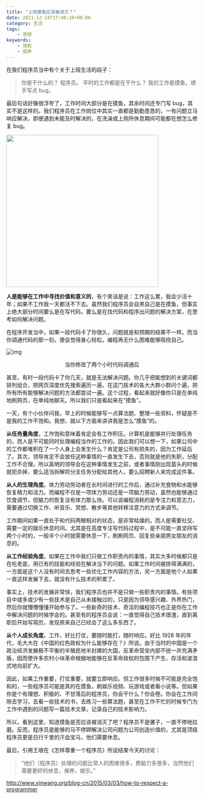 ```yaml
---
title: "上班摸鱼应该被消灭？"
date: 2021-12-14T17:48:18+08:00
category: 生活
tags:
    - 思想
keywords:
    - 饱和
    - 保养
---
```

在我们程序员当中有个关于上班生活的段子：
> 你是干什么的？
程序员。
平时的工作都是在干什么？
我的工作是摸鱼，顺手写点 bug。

最后句话好像很浮夸了，工作时间大部分是在摸鱼，其余时间还专门写 bug，其实不是这样的。我们程序员在工作岗位中其实一直都是勤勤恳恳的，一有问题立马响应解决，即便遇到未能及时解决的，在洗澡或上厕所休息期间可能都在想怎么修复 bug。

<img src="https://cdn.jsdelivr.net/gh/JupiterXue/PictureBed/BlogImg/202112142148183.jpg" width="400px" height="400px"/>

**人是能够在工作中寻找价值和意义的**，有个笑话是说：工作这么累，我会少活十年；如果不工作我一天都活不下去。虽然我们程序员会自黑自己是在摸鱼，但事实上绝大部分时间要么是在写代码，要么是在找代码和程序出问题的解决方案，在思考如何解决问题。



在程序开发当中，如果一段代码卡了你很久，问题就是和预期的结果不一样。而当你调通代码的那一刻，便会觉得身心轻松，编程再无什么困难能够阻挠自己。

![img](https://cdn.jsdelivr.net/gh/JupiterXue/PictureBed/BlogImg/202112142230179.jpg)

<center>当你修改了两个小时代码调通后</center>

甚至，有时一段代码卡了你几天，就是无法解决问题。你几乎把能想到的关键词都排列组合，把网页深度优先搜索遍历一遍，在这门技术的各大大群小群问个遍，把所有所有能够解决问题的方法都尝试一遍。这个过程，看起来就好像你只是在单纯地刷网页，在单纯地聊天。所以我们只是看起来在“摸鱼”。



一天，有个小伙伴问我，早上的时候能够写一点算法题、整理一些资料，怀疑是不是我的工作不饱和。我想，就以下方面来讲讲我是怎么“摸鱼”的。



**从任务量角度**，工作饱和意味着肯定会有工作积压。计算机是能够并行处理任务的，而人是不可能同时处理编程当作的工作的。因此我们可以想一下，如果公司中的工作都堆积在了一个人身上会发生什么？肯定是公司有损失的，因为工作延后了。其次，领导肯定不会放任这种事情的一直发生下去，否则就是他的失职，分配工作不合理。所以英明的领导会在这种事情发生之前，或者事情刚出现苗头的时候就扼杀掉，要么适当拆解将分支任务分配给其他人，要么招聘新人来完成这件事。



**从人的生理角度**。体力劳动劳动者在长时间进行的工作后，通过补充食物和水能够恢复精力和活力。而编程不仅是一项体力劳动还是一项脑力劳动，虽然也能够通过饮食调节，但脑力的恢复没有体力那么快。可以说编程消耗的是专注力和意志力，需要通过切换工作、听音乐、冥想、散步等其他转移注意力的方式来调节。



工作期间如果一直处于和代码两眼相对的状态，是非常枯燥的。而人是需要社交、需要一定的娱乐休息时间。尤其是在高度专注写代码过程中，是不可能一直坚持写两个小时的，一般半个小时就需要休息一下，刷刷网页、回复些亲朋男女朋友的消息的。



**从工作经验角度**。如果在工作中我们只做工作职责内的事情，其实大多时候都只是在吃老底，用已有的技能和经验在解决当下的问题。如果工作时间被排得满满的，一方面是这个人没有时间去思考一些优化工作内容的方法，另一方面是他个人如果一直这样发展下去，就没有什么技术的积累了。



事实上，技术的发展非常快，我们程序员也并不是只做一些职责内的事情。有些项目中或多或少有一些技术是自己从未接触过的，只是因为领导感兴趣、外界热门，然后你就懵懵懂懂开始参与了。一些新奇的技术、奇淫的编程技巧也正是你在工作中解决问题的时候学会的。甚至有的程序员会说：一直觉得自己技术很渣，直到离职后开始写简历，发现原来自己已经会了这么多东西了。



**从个人成长角度**。工作，好比打仗，要随时能打，随时响应。好比 1928 年的年代，毛大大在《中国的红色政权为什么能够存在？》所说。由于当时的中国是一个政治经济发展极不平衡的半殖民地半封建的大国，反革命营垒内部不统一并充满矛盾，因而使许多农村小块革命根据地能够在反革命政权的包围下产生、存活和波浪式地向前扩大。



因此，如果工作重要，打仗重要，就要立即响应。但工作很多时候不可能是完全饱和的，一些程序员可能是真的在摸鱼，刷娱乐视频、玩游戏或者看小说等。但如果你是个有理想、积极的、不甘落后的程序员，你会干什么？你会卷。你会在工作间隙去学习，去看一些技术的书，去练习一些算法题，甚至在工作不忙的时候专门为工作中遇到的问题写一篇技术文章，记录自己的技术影响力。



所以，看到这里，知道摸鱼是否应该被消灭了吧？程序员不是骡子，一直不停地拉磨。反而，程序员是能够的马不停蹄解决公司问题为公司创造价值的，尤其是顶级程序员更是日行千里的汗血宝马，他们需要休息。



最后，引用王垠在《怎样尊重一个程序员》所说结束今天的讨论：

> “他们（程序员）处理的问题比常人的困难很多，费脑力多很多，当然他们需要更好的休息，保养，娱乐。”

http://www.yinwang.org/blog-cn/2015/03/03/how-to-respect-a-programmer




